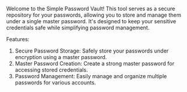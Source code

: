 Welcome to the Simple Password Vault! This tool serves as a secure repository for your passwords, allowing you to store and manage them under a single master password. It's designed to keep your sensitive credentials safe while simplifying password management.

Features:

1. Secure Password Storage: Safely store your passwords under encryption using a master password.
2. Master Password Creation: Create a strong master password for accessing stored credentials.
3. Password Management: Easily manage and organize multiple passwords for various accounts.
